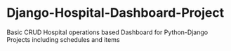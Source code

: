 # Django-Hospital-Dashboard-Project
Basic CRUD Hospital operations based Dashboard for Python-Django Projects including schedules and items
